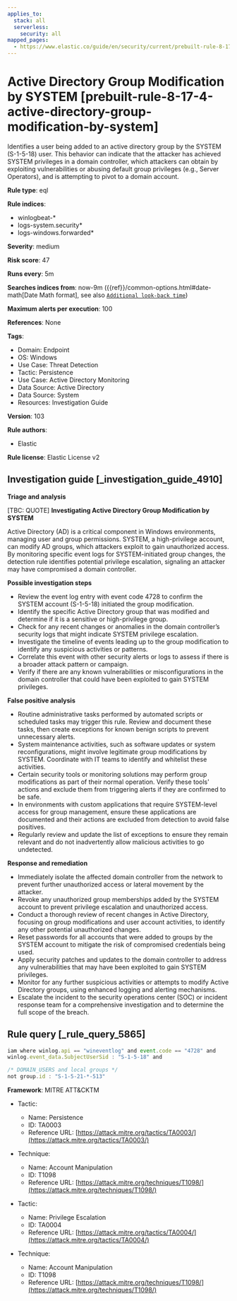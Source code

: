 ```yaml
---
applies_to:
  stack: all
  serverless:
    security: all
mapped_pages:
  - https://www.elastic.co/guide/en/security/current/prebuilt-rule-8-17-4-active-directory-group-modification-by-system.html
---
```


# Active Directory Group Modification by SYSTEM [prebuilt-rule-8-17-4-active-directory-group-modification-by-system]

Identifies a user being added to an active directory group by the SYSTEM (S-1-5-18) user. This behavior can indicate that the attacker has achieved SYSTEM privileges in a domain controller, which attackers can obtain by exploiting vulnerabilities or abusing default group privileges (e.g., Server Operators), and is attempting to pivot to a domain account.

**Rule type**: eql

**Rule indices**:

* winlogbeat-*
* logs-system.security*
* logs-windows.forwarded*

**Severity**: medium

**Risk score**: 47

**Runs every**: 5m

**Searches indices from**: now-9m ({{ref}}/common-options.html#date-math[Date Math format], see also [`Additional look-back time`](docs-content://solutions/security/detect-and-alert/create-detection-rule.md#rule-schedule))

**Maximum alerts per execution**: 100

**References**: None

**Tags**:

* Domain: Endpoint
* OS: Windows
* Use Case: Threat Detection
* Tactic: Persistence
* Use Case: Active Directory Monitoring
* Data Source: Active Directory
* Data Source: System
* Resources: Investigation Guide

**Version**: 103

**Rule authors**:

* Elastic

**Rule license**: Elastic License v2

## Investigation guide [_investigation_guide_4910]

**Triage and analysis**

[TBC: QUOTE]
**Investigating Active Directory Group Modification by SYSTEM**

Active Directory (AD) is a critical component in Windows environments, managing user and group permissions. SYSTEM, a high-privilege account, can modify AD groups, which attackers exploit to gain unauthorized access. By monitoring specific event logs for SYSTEM-initiated group changes, the detection rule identifies potential privilege escalation, signaling an attacker may have compromised a domain controller.

**Possible investigation steps**

* Review the event log entry with event code 4728 to confirm the SYSTEM account (S-1-5-18) initiated the group modification.
* Identify the specific Active Directory group that was modified and determine if it is a sensitive or high-privilege group.
* Check for any recent changes or anomalies in the domain controller’s security logs that might indicate SYSTEM privilege escalation.
* Investigate the timeline of events leading up to the group modification to identify any suspicious activities or patterns.
* Correlate this event with other security alerts or logs to assess if there is a broader attack pattern or campaign.
* Verify if there are any known vulnerabilities or misconfigurations in the domain controller that could have been exploited to gain SYSTEM privileges.

**False positive analysis**

* Routine administrative tasks performed by automated scripts or scheduled tasks may trigger this rule. Review and document these tasks, then create exceptions for known benign scripts to prevent unnecessary alerts.
* System maintenance activities, such as software updates or system reconfigurations, might involve legitimate group modifications by SYSTEM. Coordinate with IT teams to identify and whitelist these activities.
* Certain security tools or monitoring solutions may perform group modifications as part of their normal operation. Verify these tools' actions and exclude them from triggering alerts if they are confirmed to be safe.
* In environments with custom applications that require SYSTEM-level access for group management, ensure these applications are documented and their actions are excluded from detection to avoid false positives.
* Regularly review and update the list of exceptions to ensure they remain relevant and do not inadvertently allow malicious activities to go undetected.

**Response and remediation**

* Immediately isolate the affected domain controller from the network to prevent further unauthorized access or lateral movement by the attacker.
* Revoke any unauthorized group memberships added by the SYSTEM account to prevent privilege escalation and unauthorized access.
* Conduct a thorough review of recent changes in Active Directory, focusing on group modifications and user account activities, to identify any other potential unauthorized changes.
* Reset passwords for all accounts that were added to groups by the SYSTEM account to mitigate the risk of compromised credentials being used.
* Apply security patches and updates to the domain controller to address any vulnerabilities that may have been exploited to gain SYSTEM privileges.
* Monitor for any further suspicious activities or attempts to modify Active Directory groups, using enhanced logging and alerting mechanisms.
* Escalate the incident to the security operations center (SOC) or incident response team for a comprehensive investigation and to determine the full scope of the breach.


## Rule query [_rule_query_5865]

```js
iam where winlog.api == "wineventlog" and event.code == "4728" and
winlog.event_data.SubjectUserSid : "S-1-5-18" and

/* DOMAIN_USERS and local groups */
not group.id : "S-1-5-21-*-513"
```

**Framework**: MITRE ATT&CKTM

* Tactic:

    * Name: Persistence
    * ID: TA0003
    * Reference URL: [https://attack.mitre.org/tactics/TA0003/](https://attack.mitre.org/tactics/TA0003/)

* Technique:

    * Name: Account Manipulation
    * ID: T1098
    * Reference URL: [https://attack.mitre.org/techniques/T1098/](https://attack.mitre.org/techniques/T1098/)

* Tactic:

    * Name: Privilege Escalation
    * ID: TA0004
    * Reference URL: [https://attack.mitre.org/tactics/TA0004/](https://attack.mitre.org/tactics/TA0004/)

* Technique:

    * Name: Account Manipulation
    * ID: T1098
    * Reference URL: [https://attack.mitre.org/techniques/T1098/](https://attack.mitre.org/techniques/T1098/)



